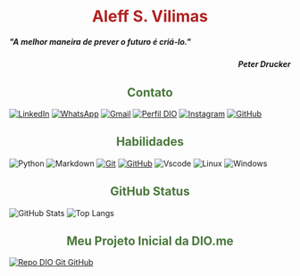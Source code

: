 <h1  style="color:#B22222; text-align: center"> Aleff S. Vilimas</h1>

<h5>"A melhor maneira de prever o futuro é criá-lo."</h5>
<h5 style="text-align: right">Peter Drucker</h5>

<h2  style="color:#4A773C; text-align: center"> Contato</h2>

[![LinkedIn](https://img.shields.io/badge/-LinkedIn-00599C?style=for-the-badge&logo=linkedin&logoColor=30A3DC)](https://www.linkedin.com/in/aleffvilimas/)
[![WhatsApp](https://img.shields.io/badge/WhatsApp-25D366?style=for-the-badge&logo=whatsapp&logoColor=white)](https://wa.me/5511920072351)
[![Gmail](https://img.shields.io/badge/Gmail-F5F5F5?style=for-the-badge&logo=gmail&logoColor=red)](mailto:aleffvilimas@gmail.com)
[![Perfil DIO](https://img.shields.io/badge/-Perfil%20DIO.ME-341539?style=for-the-badge)](https://web.dio.me/users/lelealeff/)
[![Instagram](https://img.shields.io/badge/-Instagram-B22222?style=for-the-badge&logo=instagram&logoColor=white)](https://www.instagram.com/aleffs.vilimas/)
[![GitHub](https://img.shields.io/badge/GitHub-100000?style=for-the-badge&logo=github&logoColor=white)](https://github.com/AleffBuildBrain)

<h2  style="color:#4A773C; text-align: center">Habilidades</h2>

![Python](https://img.shields.io/badge/python-00599C?style=for-the-badge&logo=python&logoColor=ffdd54)
![Markdown](https://img.shields.io/badge/Markdown-%23000000?style=for-the-badge&logo=markdown)
[![Git](https://img.shields.io/badge/Git-%23ED8B00?style=for-the-badge&logo=git&logoColor=B22222)](https://git-scm.com/doc)
[![GitHub](https://img.shields.io/badge/GitHub-000?style=for-the-badge&logo=github&logoColor=fff)](https://docs.github.com/)
![Vscode](https://img.shields.io/badge/Vscode-007ACC?style=for-the-badge&logo=visual-studio-code&logoColor=white)
![Linux](https://img.shields.io/badge/Linux-E5E5E5?style=for-the-badge&logo=linux&logoColor=%23ED8B00)
![Windows](https://img.shields.io/badge/Windows-00599C?style=for-the-badge&logo=windows&logoColor=2CA5E0)

<h2  style="color:#4A773C; text-align: center">GitHub Status</h2>

![GitHub Stats](https://github-readme-stats.vercel.app/api?username=AleffBuildBrain&theme=transparent&bg_color=000&border_color=4A773C&show_icons=true&icon_color=4A773C&title_color=B22222&text_color=FFF)
![Top Langs](https://github-readme-stats-git-masterrstaa-rickstaa.vercel.app/api/top-langs/?username=AleffBuildBrain&layout=compact&bg_color=000&border_color=4A773C&title_color=B22222&text_color=FFF)

<h2  style="color:#4A773C; text-align: center">Meu Projeto Inicial da DIO.me</h2>

[![Repo DIO Git GitHub](https://github-readme-stats.vercel.app/api/pin/?username=elidianaandrade&repo=dio-lab-open-source&bg_color=000&border_color=4A773C&show_icons=true&icon_color=4A773C&title_color=B22222&text_color=FFF)](https://github.com/elidianaandrade/dio-lab-open-source)
